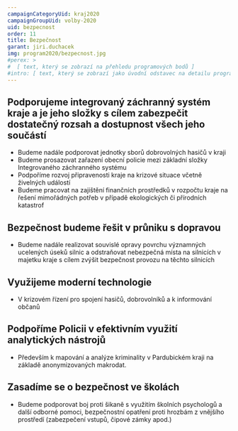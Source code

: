 ```yaml
---
campaignCategoryUid: kraj2020
campaignGroupUid: volby-2020
uid: bezpecnost 
order: 11
title: Bezpečnost
garant: jiri.duchacek 
img: program2020/bezpecnost.jpg
#perex: >
#  [ text, který se zobrazí na přehledu programových bodů ]
#intro: [ text, který se zobrazí jako úvodní odstavec na detailu programového bodu ]
---
```

## Podporujeme integrovaný záchranný systém kraje a je jeho složky s cílem zabezpečit dostatečný rozsah a dostupnost všech jeho součástí
- Budeme nadále podporovat jednotky sborů dobrovolných hasičů v kraji
- Budeme prosazovat zařazení obecní policie mezi základní složky Integrovaného záchranného systému
- Podpoříme rozvoj připravenosti kraje na krizové situace včetně živelných událostí
- Budeme pracovat na zajištění finančních prostředků v rozpočtu kraje na řešení mimořádných potřeb v případě ekologických či přírodních katastrof

## Bezpečnost budeme řešit v průniku s dopravou
- Budeme nadále realizovat souvislé opravy povrchu významných ucelených úseků silnic a odstraňovat nebezpečná místa na silnicích v majetku kraje s cílem zvýšit bezpečnost provozu na těchto silnicích

## Využijeme moderní technologie 
- V krizovém řízení pro spojení hasičů, dobrovolníků a k informování občanů

## Podpoříme Policii v efektivním využití analytických nástrojů
- Především k mapování a analýze kriminality v Pardubickém kraji na základě anonymizovaných makrodat.

## Zasadíme se o bezpečnost ve školách
- Budeme podporovat boj proti šikaně s využitím školních psychologů a další odborné pomoci, bezpečnostní opatření proti hrozbám z vnějšího prostředí (zabezpečení vstupů, čipové zámky apod.)

